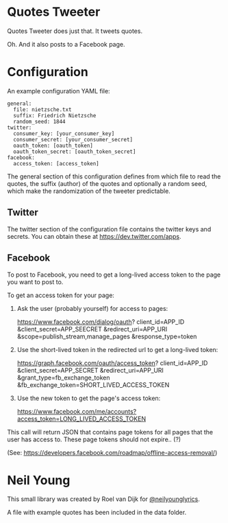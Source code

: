 Quotes Tweeter
==============

Quotes Tweeter does just that. It tweets quotes.

Oh. And it also posts to a Facebook page.

Configuration
=============

An example configuration YAML file:

    general:
      file: nietzsche.txt
      suffix: Friedrich Nietzsche
      random_seed: 1844
    twitter:
      consumer_key: [your_consumer_key]
      consumer_secret: [your_consumer_secret]
      oauth_token: [oauth_token]
      oauth_token_secret: [oauth_token_secret]
    facebook:
      access_token: [access_token]

The general section of this configuration defines from which file to read
the quotes, the suffix (author) of the quotes and optionally a random seed,
which make the randomization of the tweeter predictable.

Twitter
-------

The twitter section of the configuration file contains the twitter keys and
secrets. You can obtain these at https://dev.twitter.com/apps.

Facebook
--------

To post to Facebook, you need to get a long-lived access token to the page
you want to post to.

To get an access token for your page:

1) Ask the user (probably yourself) for access to pages:

    https://www.facebook.com/dialog/oauth?
      client_id=APP_ID
     &client_secret=APP_SEECRET
     &redirect_uri=APP_URI
     &scope=publish_stream,manage_pages
     &response_type=token

2) Use the short-lived token in the redirected url to get a long-lived token:

    https://graph.facebook.com/oauth/access_token?
      client_id=APP_ID
     &client_secret=APP_SECRET
     &redirect_uri=APP_URI
     &grant_type=fb_exchange_token
     &fb_exchange_token=SHORT_LIVED_ACCESS_TOKEN

3) Use the new token to get the page's access token:

    https://www.facebook.com/me/accounts?access_token=LONG_LIVED_ACCESS_TOKEN

This call will return JSON that contains page tokens for all pages that the
user has access to. These page tokens should not expire.. (?)

(See: https://developers.facebook.com/roadmap/offline-access-removal/)

Neil Young
==========

This small library was created by Roel van Dijk for [@neilyounglyrics](http://twitter.com/neilyounglyrics).

A file with example quotes has been included in the data folder.


